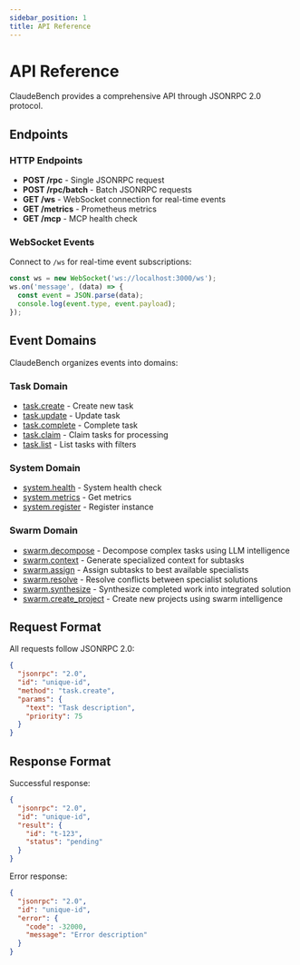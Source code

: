 ```yaml
---
sidebar_position: 1
title: API Reference
---
```


# API Reference

ClaudeBench provides a comprehensive API through JSONRPC 2.0 protocol.

## Endpoints

### HTTP Endpoints

- **POST /rpc** - Single JSONRPC request
- **POST /rpc/batch** - Batch JSONRPC requests
- **GET /ws** - WebSocket connection for real-time events
- **GET /metrics** - Prometheus metrics
- **GET /mcp** - MCP health check

### WebSocket Events

Connect to `/ws` for real-time event subscriptions:

```javascript
const ws = new WebSocket('ws://localhost:3000/ws');
ws.on('message', (data) => {
  const event = JSON.parse(data);
  console.log(event.type, event.payload);
});
```

## Event Domains

ClaudeBench organizes events into domains:

### Task Domain
- [task.create](./task/create) - Create new task
- [task.update](./task/update) - Update task
- [task.complete](./task/complete) - Complete task
- [task.claim](./task/claim) - Claim tasks for processing
- [task.list](./task/list) - List tasks with filters

### System Domain
- [system.health](./system/health) - System health check
- [system.metrics](./system/metrics) - Get metrics
- [system.register](./system/register) - Register instance

### Swarm Domain
- [swarm.decompose](./swarm/decompose) - Decompose complex tasks using LLM intelligence
- [swarm.context](./swarm/context) - Generate specialized context for subtasks
- [swarm.assign](./swarm/assign) - Assign subtasks to best available specialists  
- [swarm.resolve](./swarm/resolve) - Resolve conflicts between specialist solutions
- [swarm.synthesize](./swarm/synthesize) - Synthesize completed work into integrated solution
- [swarm.create_project](./swarm/create_project) - Create new projects using swarm intelligence

## Request Format

All requests follow JSONRPC 2.0:

```json
{
  "jsonrpc": "2.0",
  "id": "unique-id",
  "method": "task.create",
  "params": {
    "text": "Task description",
    "priority": 75
  }
}
```

## Response Format

Successful response:

```json
{
  "jsonrpc": "2.0",
  "id": "unique-id",
  "result": {
    "id": "t-123",
    "status": "pending"
  }
}
```

Error response:

```json
{
  "jsonrpc": "2.0",
  "id": "unique-id",
  "error": {
    "code": -32000,
    "message": "Error description"
  }
}
```